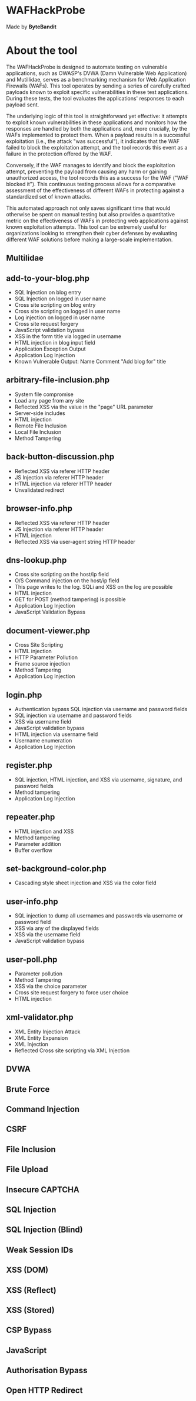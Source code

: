 <H1>WAFHackProbe</H1>
Made by <b>ByteBandit</b>

<h1>About the tool</h1>
<p>The WAFHackProbe is designed to automate testing on vulnerable applications, such as OWASP's DVWA (Damn Vulnerable Web Application) and Mutillidae, serves as a benchmarking mechanism for Web Application Firewalls (WAFs). This tool operates by sending a series of carefully crafted payloads known to exploit specific vulnerabilities in these test applications. During these tests, the tool evaluates the applications' responses to each payload sent.</p>

<p>The underlying logic of this tool is straightforward yet effective: it attempts to exploit known vulnerabilities in these applications and monitors how the responses are handled by both the applications and, more crucially, by the WAFs implemented to protect them. When a payload results in a successful exploitation (i.e., the attack "was successful"), it indicates that the WAF failed to block the exploitation attempt, and the tool records this event as a failure in the protection offered by the WAF.</p>

<p>Conversely, if the WAF manages to identify and block the exploitation attempt, preventing the payload from causing any harm or gaining unauthorized access, the tool records this as a success for the WAF ("WAF blocked it"). This continuous testing process allows for a comparative assessment of the effectiveness of different WAFs in protecting against a standardized set of known attacks.</p>

<p>This automated approach not only saves significant time that would otherwise be spent on manual testing but also provides a quantitative metric on the effectiveness of WAFs in protecting web applications against known exploitation attempts. This tool can be extremely useful for organizations looking to strengthen their cyber defenses by evaluating different WAF solutions before making a large-scale implementation.</p>
  <section>
  <h1>Multilidae</h1>      
  <h2>add-to-your-blog.php</h2>
        <ul>
            <li>SQL Injection on blog entry</li>
            <li>SQL Injection on logged in user name</li>
            <li>Cross site scripting on blog entry</li>
            <li>Cross site scripting on logged in user name</li>
            <li>Log injection on logged in user name</li>
            <li>Cross site request forgery</li>
            <li>JavaScript validation bypass</li>
            <li>XSS in the form title via logged in username</li>
            <li>HTML injection in blog input field</li>
            <li>Application Exception Output</li>
            <li>Application Log Injection</li>
            <li>Known Vulnerable Output: Name Comment "Add blog for" title</li>
        </ul>
    </section>

   <section>
        <h2>arbitrary-file-inclusion.php</h2>
        <ul>
            <li>System file compromise</li>
            <li>Load any page from any site</li>
            <li>Reflected XSS via the value in the "page" URL parameter</li>
            <li>Server-side includes</li>
            <li>HTML injection</li>
            <li>Remote File Inclusion</li>
            <li>Local File Inclusion</li>
            <li>Method Tampering</li>
        </ul>
    </section>
     <section>
        <h2>back-button-discussion.php</h2>
        <ul>
            <li>Reflected XSS via referer HTTP header</li>
            <li>JS Injection via referer HTTP header</li>
            <li>HTML injection via referer HTTP header</li>
            <li>Unvalidated redirect</li>
        </ul>
    </section>

   
  <section>
        <h2>browser-info.php</h2>
        <ul>
            <li>Reflected XSS via referer HTTP header</li>
            <li>JS Injection via referer HTTP header</li>
            <li>HTML injection</li>
            <li>Reflected XSS via user-agent string HTTP header</li>
        </ul>
  </section>

    
  <section>
        <h2>dns-lookup.php</h2>
        <ul>
            <li>Cross site scripting on the host/ip field</li>
            <li>O/S Command injection on the host/ip field</li>
            <li>This page writes to the log. SQLi and XSS on the log are possible</li>
            <li>HTML injection</li>
            <li>GET for POST (method tampering) is possible</li>
            <li>Application Log Injection</li>
            <li>JavaScript Validation Bypass</li>
        </ul>
  </section>

   
  <section>
        <h2>document-viewer.php</h2>
        <ul>
            <li>Cross Site Scripting</li>
            <li>HTML injection</li>
            <li>HTTP Parameter Pollution</li>
            <li>Frame source injection</li>
            <li>Method Tampering</li>
            <li>Application Log Injection</li>
        </ul>
  </section>

   
  <section>
        <h2>login.php</h2>
        <ul>
            <li>Authentication bypass SQL injection via username and password fields</li>
            <li>SQL injection via username and password fields</li>
            <li>XSS via username field</li>
            <li>JavaScript validation bypass</li>
            <li>HTML injection via username field</li>
            <li>Username enumeration</li>
            <li>Application Log Injection</li>
        </ul>
  </section>
  <section>
        <h2>register.php</h2>
        <ul>
            <li>SQL injection, HTML injection, and XSS via username, signature, and password fields</li>
            <li>Method tampering</li>
            <li>Application Log Injection</li>
        </ul>
    </section>

    
  <section>
        <h2>repeater.php</h2>
        <ul>
            <li>HTML injection and XSS</li>
            <li>Method tampering</li>
            <li>Parameter addition</li>
            <li>Buffer overflow</li>
        </ul>
  </section>

  
  <section>
        <h2>set-background-color.php</h2>
        <ul>
            <li>Cascading style sheet injection and XSS via the color field</li>
        </ul>
  </section>

   
  <section>
        <h2>user-info.php</h2>
        <ul>
            <li>SQL injection to dump all usernames and passwords via username or password field</li>
            <li>XSS via any of the displayed fields</li>
            <li>XSS via the username field</li>
            <li>JavaScript validation bypass</li>
        </ul>
  </section>

    
  <section>
        <h2>user-poll.php</h2>
        <ul>
            <li>Parameter pollution</li>
            <li>Method Tampering</li>
            <li>XSS via the choice parameter</li>
            <li>Cross site request forgery to force user choice</li>
            <li>HTML injection</li>
        </ul>
  </section>

   
  <section>
        <h2>xml-validator.php</h2>
        <ul>
            <li>XML Entity Injection Attack</li>
            <li>XML Entity Expansion</li>
            <li>XML Injection</li>
            <li>Reflected Cross site scripting via XML Injection</li>
        </ul>

  <h1>DVWA</h1> 
  <h2>Brute Force</h2>
    <ul></ul>

  <h2>Command Injection</h2>
    <ul></ul>

  <h2>CSRF</h2>
    <ul></ul>

  <h2> File Inclusion</h2>
    <ul></ul>

  <h2>  File Upload</h2>
    <ul></ul>

  <h2>Insecure CAPTCHA </h2>
    <ul></ul>

  <h2>SQL Injection</h2>
    <ul></ul>

  <h2>SQL Injection (Blind)</h2>
    <ul></ul>
  
  <h2>Weak Session IDs</h2>
    <ul></ul>

  <h2>XSS (DOM)</h2>
    <ul></ul>
  
  <h2>XSS (Reflect)</h2>
    <ul></ul>

  <h2>XSS (Stored)</h2>
    <ul></ul>

  <h2>CSP Bypass</h2>
    <ul></ul>

  <h2>JavaScript</h2>
    <ul></ul>

  <h2>Authorisation Bypass</h2>
    <ul></ul>

  <h2>Open HTTP Redirect</h2>
    <ul></ul>
    
  </section>
